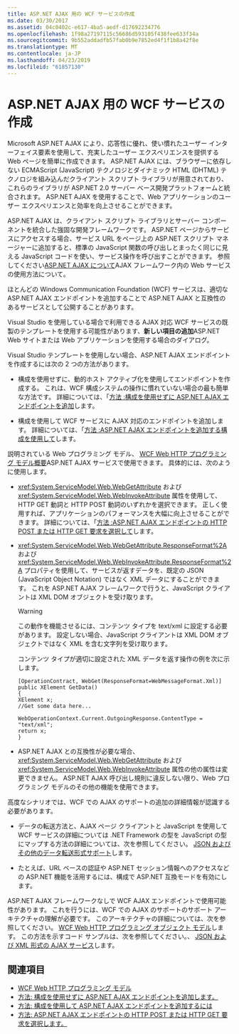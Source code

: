 ```yaml
---
title: ASP.NET AJAX 用の WCF サービスの作成
ms.date: 03/30/2017
ms.assetid: 04c0402c-e617-4ba5-aedf-d17692234776
ms.openlocfilehash: 1f98a27197115c56686d593105f438fee633f34a
ms.sourcegitcommit: 9b552addadfb57fab0b9e7852ed4f1f1b8a42f8e
ms.translationtype: MT
ms.contentlocale: ja-JP
ms.lasthandoff: 04/23/2019
ms.locfileid: "61857130"
---
```

# <a name="creating-wcf-services-for-aspnet-ajax"></a>ASP.NET AJAX 用の WCF サービスの作成
Microsoft ASP.NET AJAX により、応答性に優れ、使い慣れたユーザー インターフェイス要素を使用して、充実したユーザー エクスペリエンスを提供する Web ページを簡単に作成できます。 ASP.NET AJAX には、ブラウザーに依存しない ECMAScript (JavaScript) テクノロジとダイナミック HTML (DHTML) テクノロジを組み込んだクライアント スクリプト ライブラリが用意されており、これらのライブラリが ASP.NET 2.0 サーバー ベース開発プラットフォームと統合されます。 ASP.NET AJAX を使用することで、Web アプリケーションのユーザー エクスペリエンスと効率を向上させることができます。  
  
 ASP.NET AJAX は、クライアント スクリプト ライブラリとサーバー コンポーネントを統合した強固な開発フレームワークです。 ASP.NET ページからサービスにアクセスする場合、サービス URL をページ上の ASP.NET スクリプト マネージャーに追加すると、標準の JavaScript 関数の呼び出しとまったく同じに見える JavaScript コードを使い、サービス操作を呼び出すことができます。 参照してください[ASP.NET AJAX について](https://go.microsoft.com/fwlink/?LinkId=186475)AJAX フレームワーク内の Web サービスの使用方法について。  
  
 ほとんどの Windows Communication Foundation (WCF) サービスは、適切な ASP.NET AJAX エンドポイントを追加することで ASP.NET AJAX と互換性のあるサービスとして公開することがあります。  
  
 Visual Studio を使用している場合で利用できる AJAX 対応 WCF サービスの既製のテンプレートを使用する可能性があります、**新しい項目の追加**ASP.NET Web サイトまたは Web アプリケーションを使用する場合のダイアログ。  
  
 Visual Studio テンプレートを使用しない場合、ASP.NET AJAX エンドポイントを作成するには次の 2 つの方法があります。  
  
-   構成を使用せずに、動的ホスト アクティブ化を使用してエンドポイントを作成する。 これは、WCF 構成システムの操作に慣れていない場合の最も簡単な方法です。 詳細については、「[方法 :構成を使用せずに ASP.NET AJAX エンドポイントを追加](../../../../docs/framework/wcf/feature-details/how-to-add-an-aspnet-ajax-endpoint-without-using-configuration.md)します。  
  
-   構成を使用して WCF サービスに AJAX 対応のエンドポイントを追加します。 詳細については、「[方法 :ASP.NET AJAX エンドポイントを追加する構成を使用して](../../../../docs/framework/wcf/feature-details/how-to-use-configuration-to-add-an-aspnet-ajax-endpoint.md)します。  
  
 説明されている Web プログラミング モデル、 [WCF Web HTTP プログラミング モデル概要](../../../../docs/framework/wcf/feature-details/wcf-web-http-programming-model-overview.md)ASP.NET AJAX サービスで使用できます。 具体的には、次のように使用します。  
  
-   <xref:System.ServiceModel.Web.WebGetAttribute> および <xref:System.ServiceModel.Web.WebInvokeAttribute> 属性を使用して、HTTP GET 動詞と HTTP POST 動詞のいずれかを選択できます。 正しく使用すれば、アプリケーションのパフォーマンスを大幅に向上させることができます。 詳細については、「[方法 :ASP.NET AJAX エンドポイントの HTTP POST または HTTP GET 要求を選択して](../../../../docs/framework/wcf/feature-details/http-post-and-http-get-requests-for-aspnet-ajax-endpoints.md)します。  
  
-   <xref:System.ServiceModel.Web.WebGetAttribute.ResponseFormat%2A> および <xref:System.ServiceModel.Web.WebInvokeAttribute.ResponseFormat%2A> プロパティを使用して、サービスが返すデータを、既定の JSON (JavaScript Object Notation) ではなく XML データにすることができます。 これを ASP.NET AJAX フレームワークで行うと、JavaScript クライアントは XML DOM オブジェクトを受け取ります。  
  
    > [!WARNING]
    >  この動作を機能させるには、コンテンツ タイプを text/xml に設定する必要があります。 設定しない場合、JavaScript クライアントは XML DOM オブジェクトではなく XML を含む文字列を受け取ります。  
  
     コンテンツ タイプが適切に設定された XML データを返す操作の例を次に示します。  
  
    ```  
    [OperationContract, WebGet(ResponseFormat=WebMessageFormat.Xml)]  
    public XElement GetData()  
    {  
    XElement x;  
    //Get some data here...  
  
    WebOperationContext.Current.OutgoingResponse.ContentType = "text/xml";      
    return x;  
    }  
    ```  
  
-   ASP.NET AJAX との互換性が必要な場合、<xref:System.ServiceModel.Web.WebGetAttribute> および <xref:System.ServiceModel.Web.WebInvokeAttribute> 属性の他の属性は変更できません。 ASP.NET AJAX 呼び出し規則に違反しない限り、Web プログラミング モデルのその他の機能を使用できます。  
  
 高度なシナリオでは、WCF での AJAX のサポートの追加の詳細情報が認識する必要があります。  
  
-   データの転送方法と、AJAX ページ クライアントと JavaScript を使用して WCF サービスの詳細については .NET Framework の型を JavaScript の型にマップする方法の詳細については、次を参照してください。 [JSON およびその他のデータ転送形式サポート](../../../../docs/framework/wcf/feature-details/support-for-json-and-other-data-transfer-formats.md)します。  
  
-   たとえば、URL ベースの認証や ASP.NET セッション情報へのアクセスなどの ASP.NET 機能を活用するには、構成で ASP.NET 互換モードを有効にします。  
  
 ASP.NET AJAX フレームワークなしで WCF AJAX エンドポイントで使用可能性があります。 これを行うには、WCF での AJAX のサポートのサポート アーキテクチャの理解が必要です。 このアーキテクチャの詳細については、次を参照してください。 [WCF Web HTTP プログラミング オブジェクト モデル](../../../../docs/framework/wcf/feature-details/wcf-web-http-programming-object-model.md)します。 この方法を示すコード サンプルは、次を参照してください。、 [JSON および XML 形式の AJAX サービス](../../../../docs/framework/wcf/samples/ajax-service-with-json-and-xml-sample.md)します。  
  
## <a name="see-also"></a>関連項目

- [WCF Web HTTP プログラミング モデル](../../../../docs/framework/wcf/feature-details/wcf-web-http-programming-model.md)
- [方法: 構成を使用せずに ASP.NET AJAX エンドポイントを追加します。](../../../../docs/framework/wcf/feature-details/how-to-add-an-aspnet-ajax-endpoint-without-using-configuration.md)
- [方法: 構成を使用して ASP.NET AJAX エンドポイントを追加するには](../../../../docs/framework/wcf/feature-details/how-to-use-configuration-to-add-an-aspnet-ajax-endpoint.md)
- [方法: ASP.NET AJAX エンドポイントの HTTP POST または HTTP GET 要求を選択します。](../../../../docs/framework/wcf/feature-details/http-post-and-http-get-requests-for-aspnet-ajax-endpoints.md)
